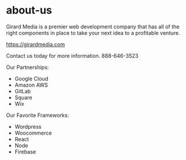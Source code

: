 # about-us

Girard Media is a premier web development company that has all of the right components in place to take your next idea to a profitable venture.

https://girardmedia.com

Contact us today for more information. 888-646-3523

Our Partnerships:
<ul>
<li>Google Cloud<br>
<li>Amazon AWS<br>
<li>GitLab<br>
<li>Square<br>
<li>Wix<br>
</ul>

Our Favorite Frameworks:
<ul>
<li>Wordpress<br>
<li>Woocommerce<br>
<li>React<br>
<li>Node<br>
<li>Firebase<br>
</ul>



